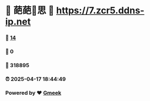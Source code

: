 # 🌚  葩葩🔭思 :link: https://7.zcr5.ddns-ip.net 
### :page_facing_up: [14](https://7.zcr5.ddns-ip.net/tag.html) 
### :speech_balloon: 0 
### :hibiscus: 318895 
### :alarm_clock: 2025-04-17 18:44:49 
### Powered by :heart: [Gmeek](https://github.com/Meekdai/Gmeek)
